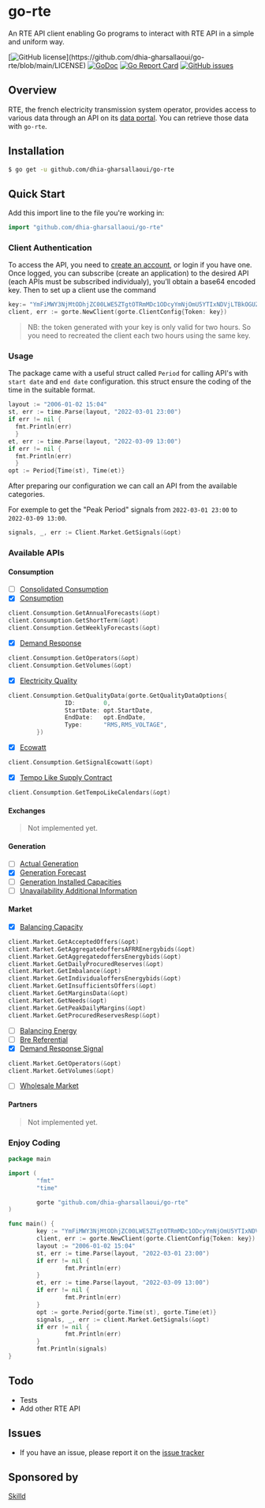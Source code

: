 # go-rte

An RTE API client enabling Go programs to interact with RTE API in a simple and uniform way.

[![GitHub license](https://img.shields.io/github/license/dhia-gharsallaoui/go-rte.svg?)](https://github.com/dhia-gharsallaoui/go-rte/blob/main/LICENSE)
[![GoDoc](https://godoc.org/github.com/dhia-gharsallaoui/go-rte?status.svg)](https://pkg.go.dev/github.com/dhia-gharsallaoui/go-rte?tab=doc)
[![Go Report Card](https://goreportcard.com/badge/github.com/dhia-gharsallaoui/go-odoo)](https://goreportcard.com/report/github.com/dhia-gharsallaoui/go-rte)
[![GitHub issues](https://img.shields.io/github/issues/dhia-gharsallaoui/go-rte.svg)](https://github.com/dhia-gharsallaoui/go-rte/issues)

## Overview
RTE, the french electricity transmission system operator, provides
access to various data through an API on its [data
portal](https://data.rte-france.com/home). You can retrieve those data
with `go-rte`.


## Installation

```bash
$ go get -u github.com/dhia-gharsallaoui/go-rte
```
## Quick Start

Add this import line to the file you're working in:
```Go
import "github.com/dhia-gharsallaoui/go-rte"
```


### Client Authentication

To access the API, you need to [create an account](https://data.rte-france.com/create_account), or login if you have one.
Once logged, you can subscribe (create an application) to the desired API (each APIs must be subscribed individualy), you’ll obtain a base64 encoded key.
Then to set up a client use the command 
```Go
key:= "YmFiMWY3NjMtODhjZC00LWE5ZTgtOTRmMDc1ODcyYmNjOmU5YTIxNDVjLTBkOGUZi04YWI2LWRlNjRmODExM2M"
client, err := gorte.NewClient(gorte.ClientConfig{Token: key})
```
> NB: the token generated with your key is only valid for two hours. So you need to recreated the client each two hours using the same key.

### Usage
The package came with a useful struct called `Period` for calling API's with `start date` and `end date` configuration. this struct ensure the coding of the time in the suitable format.

```Go
layout := "2006-01-02 15:04"
st, err := time.Parse(layout, "2022-03-01 23:00")
if err != nil {
  fmt.Println(err)
  }
et, err := time.Parse(layout, "2022-03-09 13:00")
if err != nil {
  fmt.Println(err)
  }
opt := Period{Time(st), Time(et)}

```
After preparing our configuration we can call an API from the available categories.

For exemple to get the "Peak Period" signals from `2022-03-01 23:00` to `2022-03-09 13:00`.
```Go
signals, _, err := Client.Market.GetSignals(&opt)
```

### Available APIs

#### Consumption
- [ ] [Consolidated Consumption](https://data.rte-france.com/catalog/-/api/consumption/Consolidated-Consumption/v1.0)
- [x] [Consumption](https://data.rte-france.com/catalog/-/api/consumption/Consumption/v1.2)
```Go
client.Consumption.GetAnnualForecasts(&opt)
client.Consumption.GetShortTerm(&opt)
client.Consumption.GetWeeklyForecasts(&opt)
```
- [x] [Demand Response](https://data.rte-france.com/catalog/-/api/consumption/Demand-Response/v1.0)
```Go
client.Consumption.GetOperators(&opt)
client.Consumption.GetVolumes(&opt)
```
- [x] [Electricity Quality](https://data.rte-france.com/catalog/-/api/consumption/Electricity-Quality/v1.0)
```Go
client.Consumption.GetQualityData(gorte.GetQualityDataOptions{
                ID:        0,
                StartDate: opt.StartDate,
                EndDate:   opt.EndDate,
                Type:      "RMS,RMS_VOLTAGE",
        })
```
- [x] [Ecowatt](https://data.rte-france.com/catalog/-/api/consumption/Ecowatt/v3.0)
```Go
client.Consumption.GetSignalEcowatt(&opt)
```
- [x] [Tempo Like Supply Contract](https://data.rte-france.com/catalog/-/api/consumption/Tempo-Like-Supply-Contract/v1.1)
```Go 
client.Consumption.GetTempoLikeCalendars(&opt)
```
#### Exchanges
> Not implemented yet.

#### Generation
- [ ] [Actual Generation](https://data.rte-france.com/catalog/-/api/generation/Actual-Generation/v1.1)
- [x] [Generation Forecast](https://data.rte-france.com/catalog/-/api/generation/Generation-Forecast/v2.0)
- [ ] [Generation Installed Capacities](https://data.rte-france.com/catalog/-/api/generation/Generation-Installed-Capacities/v1.0)
- [ ] [Unavailability Additional Information](https://data.rte-france.com/catalog/-/api/generation/Unavailability-Additional-Information/v3.0)

#### Market
- [x] [Balancing Capacity](https://data.rte-france.com/catalog/-/api/market/Balancing-Capacity/v4.1) 
```Go
client.Market.GetAcceptedOffers(&opt)
client.Market.GetAggregatedoffersAFRREnergybids(&opt)
client.Market.GetAggregatedoffersEnergybids(&opt)
client.Market.GetDailyProcuredReserves(&opt)
client.Market.GetImbalance(&opt)
client.Market.GetIndividualoffersEnergybids(&opt)
client.Market.GetInsufficientsOffers(&opt)
client.Market.GetMarginsData(&opt)
client.Market.GetNeeds(&opt)
client.Market.GetPeakDailyMargins(&opt)
client.Market.GetProcuredReservesResp(&opt)
```
- [ ] [Balancing Energy](https://data.rte-france.com/catalog/-/api/market/Balancing-Energy/v1.2)
- [ ] [Bre Referential](https://data.rte-france.com/catalog/-/api/market/Bre-Referential/v1.0)
- [x] [Demand Response Signal](https://data.rte-france.com/catalog/-/api/market/Demand-Response-Signal/v1.0)
```Go                           
client.Market.GetOperators(&opt)
client.Market.GetVolumes(&opt) 
```
- [ ] [Wholesale Market](https://data.rte-france.com/catalog/-/api/market/Wholesale-Market/v2.0)

#### Partners
> Not implemented yet.

### Enjoy Coding
```Go
package main

import (
        "fmt"
        "time"

        gorte "github.com/dhia-gharsallaoui/go-rte"
)

func main() {
        key := "YmFiMWY3NjMtODhjZC00LWE5ZTgtOTRmMDc1ODcyYmNjOmU5YTIxNDVjLTBkOGUZi04YWI2LWRlNjRmODExM2M"
        client, err := gorte.NewClient(gorte.ClientConfig{Token: key})
        layout := "2006-01-02 15:04"
        st, err := time.Parse(layout, "2022-03-01 23:00")
        if err != nil {
                fmt.Println(err)
        }
        et, err := time.Parse(layout, "2022-03-09 13:00")
        if err != nil {
                fmt.Println(err)
        }
        opt := gorte.Period{gorte.Time(st), gorte.Time(et)}
        signals, _, err := client.Market.GetSignals(&opt)
        if err != nil {
                fmt.Println(err)
        }
        fmt.Println(signals)
}

```


## Todo

- Tests
- Add other RTE API

## Issues

- If you have an issue, please report it on the [issue tracker](https://github.com/dhia-gharsallaoui/go-rte/issues)

## Sponsored by 
  [Skilld](https://www.skilld.cloud/)

